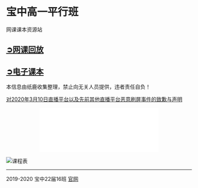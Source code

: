 # 宝中高一平行班

网课课本资源站

## [**➲网课回放**](replay)

## [**➲电子课本**](ebook)

本信息由纸鹿收集整理，禁止向无关人员提供，违者责任自负！

[对2020年3月10日直播平台以及先前其他直播平台恶意刷屏事件的致歉与声明](200310apology)

<iframe style="width:324px;height:120px;max-width:100%;border:none;display:block;margin:auto" src="banner.html" width="324" height="120"></iframe>

![课程表](http://l33z22l11.gitee.io/app16/wk.jpg)

------

2019-2020 宝中22届16班 [官网](http://ucme.icu)
